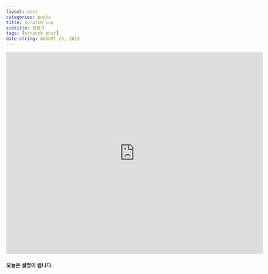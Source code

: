 ```yaml
---
layout: post
categories: posts
title: scratch cup
subtitle: 컵쌓기
tags: [scratch post]
date-string: AUGUST 23, 2019
---
```


<iframe src="https://jamesbmadden.github.io/scratch-silicon/#415144458" allowtransparency="true" width="700" height="550" frameborder="0" scrolling="no" allowfullscreen></iframe>

#### 오늘은 설명이 쉽니다.
